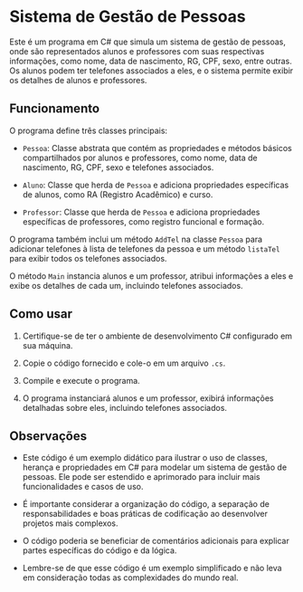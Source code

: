 # Sistema de Gestão de Pessoas

Este é um programa em C# que simula um sistema de gestão de pessoas, onde são representados alunos e professores com suas respectivas informações, como nome, data de nascimento, RG, CPF, sexo, entre outras. Os alunos podem ter telefones associados a eles, e o sistema permite exibir os detalhes de alunos e professores.

## Funcionamento

O programa define três classes principais:

- `Pessoa`: Classe abstrata que contém as propriedades e métodos básicos compartilhados por alunos e professores, como nome, data de nascimento, RG, CPF, sexo e telefones associados.

- `Aluno`: Classe que herda de `Pessoa` e adiciona propriedades específicas de alunos, como RA (Registro Acadêmico) e curso.

- `Professor`: Classe que herda de `Pessoa` e adiciona propriedades específicas de professores, como registro funcional e formação.

O programa também inclui um método `AddTel` na classe `Pessoa` para adicionar telefones à lista de telefones da pessoa e um método `listaTel` para exibir todos os telefones associados.

O método `Main` instancia alunos e um professor, atribui informações a eles e exibe os detalhes de cada um, incluindo telefones associados.

## Como usar

1. Certifique-se de ter o ambiente de desenvolvimento C# configurado em sua máquina.

2. Copie o código fornecido e cole-o em um arquivo `.cs`.

3. Compile e execute o programa.

4. O programa instanciará alunos e um professor, exibirá informações detalhadas sobre eles, incluindo telefones associados.

## Observações

- Este código é um exemplo didático para ilustrar o uso de classes, herança e propriedades em C# para modelar um sistema de gestão de pessoas. Ele pode ser estendido e aprimorado para incluir mais funcionalidades e casos de uso.

- É importante considerar a organização do código, a separação de responsabilidades e boas práticas de codificação ao desenvolver projetos mais complexos.

- O código poderia se beneficiar de comentários adicionais para explicar partes específicas do código e da lógica.

- Lembre-se de que esse código é um exemplo simplificado e não leva em consideração todas as complexidades do mundo real.
